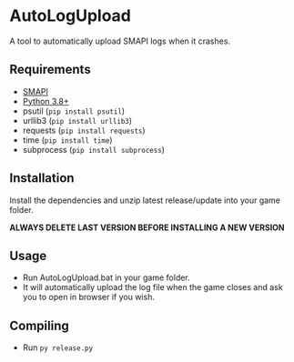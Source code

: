 # AutoLogUpload
A tool to automatically upload SMAPI logs when it crashes.
## Requirements
* [SMAPI](https://www.smapi.io/)
* [Python 3.8+](https://www.python.org/downloads/)
* psutil (`pip install psutil`)	
* urllib3 (`pip install urllib3`)
* requests (`pip install requests`)
* time (`pip install time`)
* subprocess (`pip install subprocess`)
## Installation
Install the dependencies and unzip latest release/update into your game folder.

**ALWAYS DELETE LAST VERSION BEFORE INSTALLING A NEW VERSION**
## Usage
  - Run AutoLogUpload.bat in your game folder.
  - It will automatically upload the log file when the game closes and ask you to open in browser if you wish.
## Compiling
  - Run `py release.py`